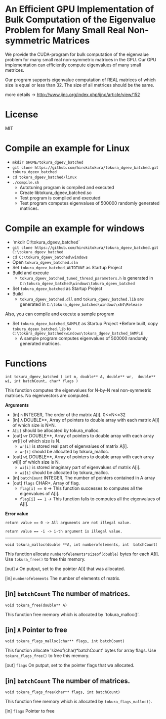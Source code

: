 # An Efficient GPU Implementation of Bulk Computation of the Eigenvalue Problem for Many Small Real Non-symmetric Matrices
We provide the CUDA-program for bulk computation of the eigenvalue problem for many small real non-symmetric matrices in the GPU.
Our GPU implementation can efficiently compute eigenvalues of many small metrices.

Our program supports eigenvalue computation of REAL matrices of which size is equal or less than 32. 
The size of all metrices should be the same.

more details -> http://www.ijnc.org/index.php/ijnc/article/view/152

# License
MIT

# Compile an example for Linux
* `mkdir $HOME/tokura_dgeev_batched`
* `git clone https://github.com/hirokitokura/tokura_dgeev_batched.git tokura_dgeev_batched`
* `cd tokura_dgeev_batched/linux`
* `./compile.sh`
  * Autotuning program is compiled and executed
  * Create libtokura_dgeev_batched.so
  * Test program is compiled and executed
  * Test program computes eigenvalues of 500000 randomly generated matrices.
# Compile an example for windows
* 'mkdir C:\tokura_dgeev_batched`
* `git clone https://github.com/hirokitokura/tokura_dgeev_batched.git C:\tokura_dgeev_batched`
* `cd C:\tokura_dgeev_batched\windows`
* Open `tokura_dgeev_batched.sln`
* Set `tokura_dgeev_batched_AUTOTUNE` as Startup Project
* Build and execute
  * `tokura_dgeev_batched_tuned_thread_parameters.h` is generated in `C:\tokura_dgeev_batched\windows\tokura_dgeev_batched`
* Set `tokura_dgeev_batched` as Startup Project
* Build
  * `tokura_dgeev_batched.dll` and `tokura_dgeev_batched.lib` are generated in `C:\tokura_dgeev_batched\windows\x64\Release`
 
Also, you can compile and execute a sample program
* Set `tokura_dgeev_batched_SAMPLE` as Startup Project
  *Before built, copy `tokura_dgeev_batched.lib` to `C:\tokura_dgeev_batched\windows\tokura_dgeev_batched_SAMPLE`
  * A sample program computes eigenvalues of 500000 randomly generated matrices.

# Functions
`int tokura_dgeev_batched
 (
  int n,
  double** A,
  double** wr, 
  double** wi,
  int batchCount,
  char* flags
  )`
  
This function computes the eigenvalues for N-by-N real non-symmetric matrices.
No eigenvectors are computed.
  
__Arguments__

* [in] `n` INTEGER, The order of the matrix A[i]. 0<=N<=32
* [in] `A` DOUBLE**, Array of pointers to double array with each matrix A[i] of which size is N×N.
 * `A[i]` should be allocated by tokura_malloc. 
* [out] `wr` DOUBLE**, Array of pointers to double array with each array wr[i] of which size is N.
  * `wr[i]` is stored real part of eigenvalues of matrix A[i].
  * `wr[i]` should be allocated by tokura_malloc. 
* [out] `wi` DOUBLE**, Array of pointers to double array with each array wi[i] of which size is N.
  * `wi[i]` is stored imaginary part of eigenvalues of matrix A[i].
  * `wi[i]` should be allocated by tokura_malloc. 
* [in] `batchCount` INTEGER, The number of pointers contained in A array
* [out] `flags` CHAR*, Array of flag.
  * `flag[i] == 0` -> This function successes to computes all the eigenvalues of A[i].
  * `flag[i] == 1` -> This function falis to computes all the eigenvalues of A[i].
  
__Error value__

`return value == 0 -> All arguments are not illegal value.`

`return value == -i -> i-th argument is illegal value.`

---
`void tokura_malloc(double **A, int numberofelements, int  batchCount)`

This function allocate `numberofelements*sizeof(double)` bytes for each A[i].
Use `tokura_free()` to free this memory.

[out] `A` On putput, set to the pointer A[i] that was allocated.

[in] `numberofelements` The number of elements of matrix.

[in] `batchCount` The number of matrices.
---
`void tokura_free(double** A)`

This function free memory which is allocated by `tokura_malloc()'.

[in] `A` Pointer to free
---
`void tokura_flags_malloc(char** flags, int batchCount)`

This function allocate 'sizeof(char)*batchCount' bytes for array flags.
Use `tokura_flags_free()` to free this memory.


[out] `flags` On putput, set to the pointer flags that wa allocated.

[in] `batchCount` The number of matrices.
---
`void tokura_flags_free(char** flags, int batchCount)`

This function free memory which is allocated by `tokura_flags_malloc()`.

[in] `flags` Pointer to free
